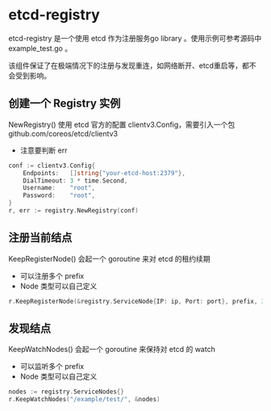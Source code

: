 # etcd-registry

etcd-registry 是一个使用 etcd 作为注册服务go library 。使用示例可参考源码中 example_test.go 。

该组件保证了在极端情况下的注册与发现重连，如网络断开、etcd重启等，都不会受到影响。

## 创建一个 Registry 实例

NewRegistry() 使用 etcd 官方的配置 clientv3.Config，需要引入一个包 github.com/coreos/etcd/clientv3
- 注意要判断 err

``` go
conf := clientv3.Config{
    Endpoints:   []string{"your-etcd-host:2379"},
    DialTimeout: 3 * time.Second,
    Username:    "root",
    Password:    "root",
}
r, err := registry.NewRegistry(conf)
```

## 注册当前结点
KeepRegisterNode() 会起一个 goroutine 来对 etcd 的租约续期
- 可以注册多个 prefix
- Node 类型可以自己定义

``` go
r.KeepRegisterNode(&registry.ServiceNode{IP: ip, Port: port}, prefix, 3*time.Second)
```

## 发现结点
KeepWatchNodes() 会起一个 goroutine 来保持对 etcd 的 watch
- 可以监听多个 prefix
- Node 类型可以自己定义

``` go
nodes := registry.ServiceNodes{}
r.KeepWatchNodes("/example/test/", &nodes)
```
